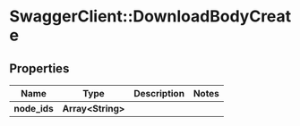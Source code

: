 # SwaggerClient::DownloadBodyCreate

## Properties
Name | Type | Description | Notes
------------ | ------------- | ------------- | -------------
**node_ids** | **Array&lt;String&gt;** |  | 


